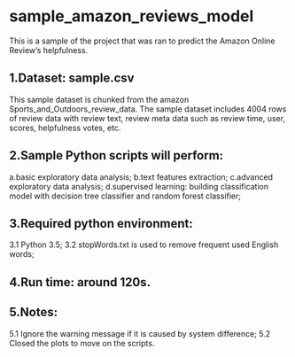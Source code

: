# sample_amazon_reviews_model

This is a sample of the project that was ran to predict the Amazon Online Review’s helpfulness.

## 1.Dataset: sample.csv
  This sample dataset is chunked from the amazon Sports_and_Outdoors_review_data. The sample dataset includes 4004 rows of review data with review text, review meta data such as review time, user, scores, helpfulness votes, etc.

## 2.Sample Python scripts will perform:
  a.basic exploratory data analysis;
  b.text features extraction;
  c.advanced exploratory data analysis;
  d.supervised learning: building classification model with decision tree classifier and random forest classifier;

## 3.Required python environment: 
  3.1 Python 3.5;
  3.2 stopWords.txt is used to remove frequent used English words;
  

## 4.Run time: around 120s. 

## 5.Notes:
  5.1 Ignore the warning message if it is caused by system difference;
  5.2 Closed the plots to move on the scripts.
